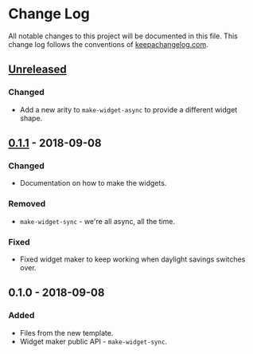 # Change Log
All notable changes to this project will be documented in this file. This change log follows the conventions of [keepachangelog.com](http://keepachangelog.com/).

## [Unreleased]
### Changed
- Add a new arity to `make-widget-async` to provide a different widget shape.

## [0.1.1] - 2018-09-08
### Changed
- Documentation on how to make the widgets.

### Removed
- `make-widget-sync` - we're all async, all the time.

### Fixed
- Fixed widget maker to keep working when daylight savings switches over.

## 0.1.0 - 2018-09-08
### Added
- Files from the new template.
- Widget maker public API - `make-widget-sync`.

[Unreleased]: https://github.com/your-name/clj-jollyday/compare/0.1.1...HEAD
[0.1.1]: https://github.com/your-name/clj-jollyday/compare/0.1.0...0.1.1
